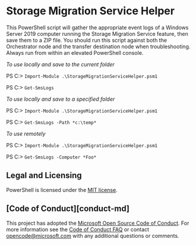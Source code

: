 # Storage Migration Service Helper

This PowerShell script will gather the appropriate event logs of a Windows Server 2019 computer running the Storage Migration Service feature, then save them to a ZIP file. 
You should run this script against both the Orchestrator node and the transfer destination node when troubleshooting.
Always run from within an elevated PowerShell console.

*To use locally and save to the current folder*

PS C:\> `Import-Module .\StorageMigrationServiceHelper.psm1`

PS C:\> `Get-SmsLogs`

*To use locally and save to a specified folder*

PS C:\> `Import-Module .\StorageMigrationServiceHelper.psm1`

PS C:\> `Get-SmsLogs -Path *c:\temp*`

*To use remotely*

PS C:\> `Import-Module .\StorageMigrationServiceHelper.psm1`

PS C:\> `Get-SmsLogs -Computer *Foo*`

## Legal and Licensing

PowerShell is licensed under the [MIT license][].

[MIT license]: https://github.com/nedpyle/storagemigrationservicehelper/blob/master/LICENSE

## [Code of Conduct][conduct-md]

This project has adopted the [Microsoft Open Source Code of Conduct][conduct-code].
For more information see the [Code of Conduct FAQ][conduct-FAQ] or contact [opencode@microsoft.com][conduct-email] with any additional questions or comments.

[conduct-code]: http://opensource.microsoft.com/codeofconduct/
[conduct-FAQ]: http://opensource.microsoft.com/codeofconduct/faq/
[conduct-email]: mailto:opencode@microsoft.com
